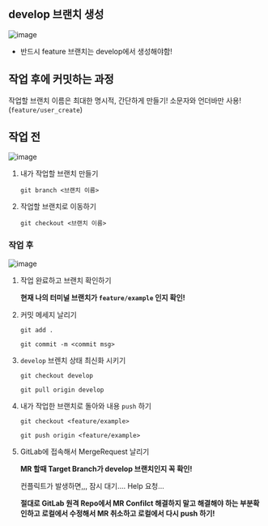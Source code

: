 ## develop 브랜치 생성
![image](/uploads/c942a905b6076e7c708f2a5497a267a0/image.png)
- 반드시 feature 브랜치는 develop에서 생성해야함!

## 작업 후에 커밋하는 과정
작업할 브랜치 이름은 최대한 명시적, 간단하게 만들기! 
소문자와 언더바만 사용! (`feature/user_create`)

## 작업 전
![image](/uploads/5959c9d0eb5b3c2a83f58b1fcfa3c8e1/image.png)
1. 내가 작업할 브랜치 만들기

    `git branch <브랜치 이름>`

1. 작업할 브랜치로 이동하기

    `git checkout <브랜치 이름>`

### 작업 후
![image](/uploads/33028c9234c370658e6e54b3e54e993d/image.png)
1. 작업 완료하고 브랜치 확인하기

    **현재 나의 터미널 브랜치가 `feature/example` 인지 확인!**

2. 커밋 메세지 날리기

    `git add .`

    `git commit -m <commit msg>`

3. `develop` 브렌치 상태 최신화 시키기

    `git checkout develop`

    `git pull origin develop`

4. 내가 작업한 브랜치로 돌아와 내용 `push` 하기

    `git checkout <feature/example>` 

    `git push origin <feature/example>`

5. GitLab에 접속해서 MergeRequest 날리기

    **MR 할때 Target Branch가 develop 브랜치인지 꼭 확인!**

    컨플릭트가 발생하면,,, 잠시 대기.... Help 요청...

    **절대로 GitLab 원격 Repo에서 MR Confilct 해결하지 말고
    해결해야 하는 부분확인하고
    로컬에서 수정해서
    MR 취소하고 로컬에서 다시 push 하기!**
